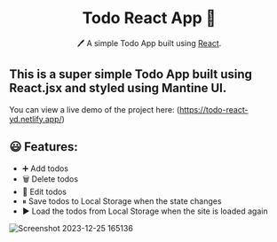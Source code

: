 
<h1 align="center">Todo React App  📝</h1>  
<p align="center">
  🖊️ A simple Todo App built using <a href="https://reactjs.org/">React</a>.
</p>

## This is a super simple Todo App built using React.jsx and styled using Mantine UI.

You can view a live demo of the project here: (https://todo-react-yd.netlify.app/)

## 😃 Features:

- ➕ Add todos
- 🗑️ Delete todos
- :pencil: Edit todos
- ⏸ Save todos to Local Storage when the state changes
- ▶️ Load the todos from Local Storage when the site is loaded again



![Screenshot 2023-12-25 165136](https://github.com/yasmin-donets/Todo-App-React/assets/102476760/0fa6b196-dc96-4cc7-9b6f-2f078f1d467a)
